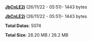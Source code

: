 [**JbCnLE2i**](/data/JbCnLE2i.txt) (26/11/22 - 05:51)- 1443 bytes

[**JbCnLE2i**](/data/JbCnLE2i.txt) (26/11/22 - 05:51)- 1443 bytes

**Total Datas**: 5074

**Total Size**: 28.20 MB / 28.2 MB